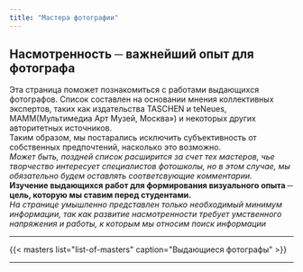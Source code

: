```yaml
---
title: "Мастера фотографии"
---
```

## Насмотренность ─ важнейший опыт для фотографа

Эта страница поможет познакомиться с работами выдающихся фотографов. Список составлен на основании мнения коллективных экспертов, таких как издательства TASCHEN и teNeues, МАММ(Мультимедиа Арт Музей, Москва») и некоторых других авторитетных источников.  
Таким образом, мы постарались исключить субъективность от собственных предпочтений, насколько это возможно.  
*Может быть, поздней список расширится за счет тех мастеров, чье творчество интересует специалистов фотошколы, но в этом случае, мы обязательно будем оставлять соответсвующие комментарии.*  
**Изучение выдающихся работ для формирования визуального опыта ─ цель, которую мы ставим перед студентами.**  
*На странице умышленно представлен только необходимый минимум информации, так как развитие насмотренности требует умственного напряжения и работы, к которым мы относим поиск информации*

---

{{< masters list="list-of-masters" caption="Выдающиеся фотографы" >}}

---
